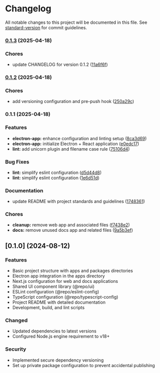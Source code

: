 # Changelog

All notable changes to this project will be documented in this file. See [standard-version](https://github.com/conventional-changelog/standard-version) for commit guidelines.

### [0.1.3](https://github.com/halilyldzs/alius/compare/v0.1.2...v0.1.3) (2025-04-18)


### Chores

* update CHANGELOG for version 0.1.2 ([11a6f6f](https://github.com/halilyldzs/alius/commit/11a6f6f11bad56f7da5a5cd2ab94258ebadedf11))

### [0.1.2](https://github.com/halilyldzs/alius/compare/v0.1.1...v0.1.2) (2025-04-18)

### Chores

- add versioning configuration and pre-push hook ([250a29c](https://github.com/halilyldzs/alius/commit/250a29c94204375f3806b95d92070ac5a5bba31d))

### 0.1.1 (2025-04-18)

### Features

- **electron-app:** enhance configuration and linting setup ([8ca3d69](https://github.com/halilyldzs/alius/commit/8ca3d69359b33e759c0d9bc4bc859126ce59c613))
- **electron-app:** initialize Electron + React application ([e0edc17](https://github.com/halilyldzs/alius/commit/e0edc1703b0e2a969fe1e676221fa4fe96b4b07c))
- **lint:** add unicorn plugin and filename case rule ([75106d4](https://github.com/halilyldzs/alius/commit/75106d47417f5735c4d19204d192ae758ac2b162))

### Bug Fixes

- **lint:** simplify eslint configuration ([d5d44d8](https://github.com/halilyldzs/alius/commit/d5d44d860f96ee68ab6ae73474b805268f8de0b3))
- **lint:** simplify eslint configuration ([1e6d51d](https://github.com/halilyldzs/alius/commit/1e6d51d01dc1feaeffaedeb67f3eecae69f6998d))

### Documentation

- update README with project standards and guidelines ([1748361](https://github.com/halilyldzs/alius/commit/17483617e94b90aaf2689b5bde90b2381122efc4))

### Chores

- **cleanup:** remove web app and associated files ([f7438e2](https://github.com/halilyldzs/alius/commit/f7438e27c51a5b81424865ade078240ac41844c7))
- **docs:** remove unused docs app and related files ([9a5b3ef](https://github.com/halilyldzs/alius/commit/9a5b3efbf0a826d96da94ff304c212af61eae8b9))

## [0.1.0] (2024-08-12)

### Features

- Basic project structure with apps and packages directories
- Electron app integration in the apps directory
- Next.js configuration for web and docs applications
- Shared UI component library (@repo/ui)
- ESLint configuration (@repo/eslint-config)
- TypeScript configuration (@repo/typescript-config)
- Project README with detailed documentation
- Development, build, and lint scripts

### Changed

- Updated dependencies to latest versions
- Configured Node.js engine requirement to v18+

### Security

- Implemented secure dependency versioning
- Set up private package configuration to prevent accidental publishing
